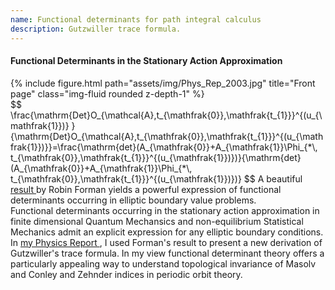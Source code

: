 ```yaml
---
name: Functional determinants for path integral calculus
description: Gutzwiller trace formula.
---
```


<h4>Functional Determinants in the Stationary Action Approximation</h4>
<div class="row">
<!--<a href="http://doi.org/10.1016/S0370-1573(03)00212-6">-->
    <div class="col-sm-3 mt-3 mt-md-0">
        {% include figure.html path="assets/img/Phys_Rep_2003.jpg" title="Front page" class="img-fluid rounded z-depth-1" %}
    </div>
<!--</a>-->
    <div class="col-sm-9 mt-3 mt-md-0">
     $$  \frac{\mathrm{Det}O_{\mathcal{A},t_{\mathfrak{0}},\mathfrak{t_{1}}}^{(u_{\mathfrak{1}})} }{\mathrm{Det}O_{\mathcal{A},t_{\mathfrak{0}},\mathfrak{t_{1}}}^{(u_{\mathfrak{1}})}}=\frac{\mathrm{det}(A_{\mathfrak{0}}+A_{\mathfrak{1}}\Phi_{*\, t_{\mathfrak{0}},\mathfrak{t_{1}}}^{(u_{\mathfrak{1}})})}{\mathrm{det}(A_{\mathfrak{0}}+A_{\mathfrak{1}}\Phi_{*\, t_{\mathfrak{0}},\mathfrak{t_{1}}}^{(u_{\mathfrak{1}})})} $$
A beautiful <a href="http://doi.org/10.1007/BF01391828"> result </a> by Robin Forman yields a powerful expression of functional determinants occurring in elliptic boundary value problems.     
</div>
</div>
<div class="caption">
Functional determinants occurring in the stationary action approximation in finite dimensional Quantum Mechansics and non-equilibrium Statistical Mechanics
admit an explicit expression for any elliptic boundary conditions. 
<br/>
In <a href="http://doi.org/10.1016/S0370-1573(03)00212-6y">my Physics Report </a>, I used Forman's result to present a new derivation of Gutzwiller's trace formula.
In my view functional determinant theory offers a particularly appealing way to understand topological invariance of Masolv and Conley and Zehnder indices in periodic orbit theory. 
</div>
